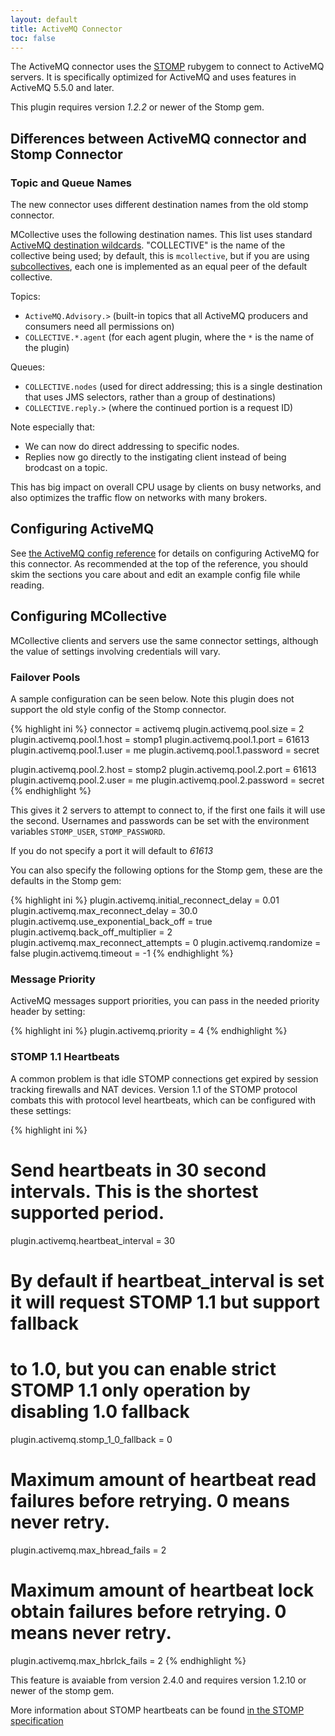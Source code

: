 ```yaml
---
layout: default
title: ActiveMQ Connector
toc: false
---
```


[STOMP]: http://stomp.codehaus.org/
[heartbeat]: http://stomp.github.io/stomp-specification-1.1.html#Heart-beating
[wildcard]: http://activemq.apache.org/wildcards.html
[subcollectives]: /mcollective/reference/basic/subcollectives.html
[activemq_config]: /mcollective/deploy/middleware/activemq.html


The ActiveMQ connector uses the [STOMP][] rubygem to connect to ActiveMQ servers.  It is specifically optimized for ActiveMQ
and uses features in ActiveMQ 5.5.0 and later.

This plugin requires version _1.2.2_ or newer of the Stomp gem.

## Differences between ActiveMQ connector and Stomp Connector

### Topic and Queue Names

The new connector uses different destination names from the old stomp connector.

MCollective uses the following destination names. This list uses standard [ActiveMQ destination wildcards][wildcard]. "COLLECTIVE" is the name of the collective being used; by default, this is `mcollective`, but if you are using [subcollectives][], each one is implemented as an equal peer of the default collective.

Topics:

- `ActiveMQ.Advisory.>` (built-in topics that all ActiveMQ producers and consumers need all permissions on)
- `COLLECTIVE.*.agent` (for each agent plugin, where the `*` is the name of the plugin)

Queues:

- `COLLECTIVE.nodes` (used for direct addressing; this is a single destination that uses JMS selectors, rather than a group of destinations)
- `COLLECTIVE.reply.>` (where the continued portion is a request ID)

Note especially that:

* We can now do direct addressing to specific nodes.
* Replies now go directly to the instigating client instead of being brodcast on a topic.

This has big impact on overall CPU usage by clients on busy networks, and also optimizes the traffic flow on
networks with many brokers.


## Configuring ActiveMQ

See [the ActiveMQ config reference][activemq_config] for details on configuring ActiveMQ for this connector. As recommended at the top of the reference, you should skim the sections you care about and edit an example config file while reading.


## Configuring MCollective

MCollective clients and servers use the same connector settings, although the value of settings involving credentials will vary.

### Failover Pools

A sample configuration can be seen below.  Note this plugin does not support the old style config of the Stomp connector.

{% highlight ini %}
connector = activemq
plugin.activemq.pool.size = 2
plugin.activemq.pool.1.host = stomp1
plugin.activemq.pool.1.port = 61613
plugin.activemq.pool.1.user = me
plugin.activemq.pool.1.password = secret

plugin.activemq.pool.2.host = stomp2
plugin.activemq.pool.2.port = 61613
plugin.activemq.pool.2.user = me
plugin.activemq.pool.2.password = secret
{% endhighlight %}

This gives it 2 servers to attempt to connect to, if the first one fails it will use the second.  Usernames and passwords can be set
with the environment variables `STOMP_USER`, `STOMP_PASSWORD`.

If you do not specify a port it will default to _61613_

You can also specify the following options for the Stomp gem, these are the defaults in the Stomp gem: <!-- last checked: v. 1.1.6 of the gem -->

{% highlight ini %}
plugin.activemq.initial_reconnect_delay = 0.01
plugin.activemq.max_reconnect_delay = 30.0
plugin.activemq.use_exponential_back_off = true
plugin.activemq.back_off_multiplier = 2
plugin.activemq.max_reconnect_attempts = 0
plugin.activemq.randomize = false
plugin.activemq.timeout = -1
{% endhighlight %}

### Message Priority

ActiveMQ messages support priorities, you can pass in the needed priority header by setting:

{% highlight ini %}
plugin.activemq.priority = 4
{% endhighlight %}

### STOMP 1.1 Heartbeats

A common problem is that idle STOMP connections get expired by session
tracking firewalls and NAT devices.  Version 1.1 of the STOMP protocol
combats this with protocol level heartbeats, which can be configured
with these settings:

{% highlight ini %}
# Send heartbeats in 30 second intervals. This is the shortest supported period.
plugin.activemq.heartbeat_interval = 30

# By default if heartbeat_interval is set it will request STOMP 1.1 but support fallback
# to 1.0, but you can enable strict STOMP 1.1 only operation by disabling 1.0 fallback
plugin.activemq.stomp_1_0_fallback = 0

# Maximum amount of heartbeat read failures before retrying. 0 means never retry.
plugin.activemq.max_hbread_fails = 2

# Maximum amount of heartbeat lock obtain failures before retrying. 0 means never retry.
plugin.activemq.max_hbrlck_fails = 2
{% endhighlight %}

This feature is avaiable from version 2.4.0 and requires version
1.2.10 or newer of the stomp gem.

More information about STOMP heartbeats can be found [in the STOMP specification][heartbeat]
